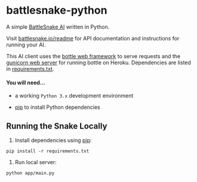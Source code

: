 # battlesnake-python

A simple [BattleSnake AI](http://battlesnake.io) written in Python. 

Visit [battlesnake.io/readme](http://battlesnake.io/readme) for API documentation and instructions for running your AI.

This AI client uses the [bottle web framework](http://bottlepy.org/docs/dev/index.html) to serve requests and the [gunicorn web server](http://gunicorn.org/) for running bottle on Heroku. Dependencies are listed in [requirements.txt](requirements.txt).


#### You will need...

* a working `Python 3.x` development environment

* [pip](https://pip.pypa.io/en/latest/installing.html) to install Python dependencies

## Running the Snake Locally

1. Install dependencies using [pip](https://pip.pypa.io/en/latest/installing.html):
```
pip install -r requirements.txt
```

1. Run local server:
```
python app/main.py
```
